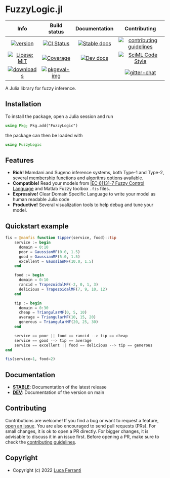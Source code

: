 # FuzzyLogic.jl

|**Info**|**Build status**|**Documentation**|**Contributing**|
|:------:|:--------------:|:---------------:|:--------------:|
|[![version][ver-img]][ver-url]|[![CI Status][ci-img]][ci-url]|[![Stable docs][stable-img]][stable-url]|[![contributing guidelines][contrib-img]][contrib-url]|
|[![Licese: MIT][license-img]][license-url]|[![Coverage][cov-img]][cov-url]|[![Dev docs][dev-img]][dev-url]|[![SciML Code Style][style-img]][style-url]|
|[![downloads][download-img]][download-url]|[![pkgeval-img]][pkgeval-url]||[![gitter-chat][chat-img]][chat-url]|

A Julia library for fuzzy inference.

## Installation

To install the package, open a Julia session and run

```julia
using Pkg; Pkg.add("FuzzyLogic")
```

the package can then be loaded with

```julia
using FuzzyLogic
```

## Features

- **Rich!** Mamdani and Sugeno inference systems, both Type-1 and Type-2, several [membership functions](https://lucaferranti.github.io/FuzzyLogic.jl/stable/api/memberships) and [algoritms options](https://lucaferranti.github.io/FuzzyLogic.jl/stable/api/fis) available.
- **Compatible!** Read your models from [IEC 61131-7 Fuzzy Control Language](https://ffll.sourceforge.net/fcl.htm) and Matlab Fuzzy toolbox `.fis` files.
- **Expressive!** Clear Domain Specific Language to write your model as human readable Julia code
- **Productive!** Several visualization tools to help debug and tune your model.
## Quickstart example

```julia
fis = @mamfis function tipper(service, food)::tip
    service := begin
      domain = 0:10
      poor = GaussianMF(0.0, 1.5)
      good = GaussianMF(5.0, 1.5)
      excellent = GaussianMF(10.0, 1.5)
    end

    food := begin
      domain = 0:10
      rancid = TrapezoidalMF(-2, 0, 1, 3)
      delicious = TrapezoidalMF(7, 9, 10, 12)
    end

    tip := begin
      domain = 0:30
      cheap = TriangularMF(0, 5, 10)
      average = TriangularMF(10, 15, 20)
      generous = TriangularMF(20, 25, 30)
    end

    service == poor || food == rancid --> tip == cheap
    service == good --> tip == average
    service == excellent || food == delicious --> tip == generous
end

fis(service=1, food=2)
```

## Documentation

- [**STABLE**][stable-url]: Documentation of the latest release
- [**DEV**][dev-url]: Documentation of the version on main

## Contributing

Contributions are welcome! If you find a bug or want to request a feature, [open an issue](https://github.com/lucaferranti/FuzzyLogic.jl/issues). You are also encouraged to send pull requests (PRs). For small changes, it is ok to open a PR directly. For bigger changes, it is advisable to discuss it in an issue first. Before opening a PR, make sure to check the [contributing guidelines](https://lucaferranti.github.io/FuzzyLogic.jl/dev/contributing).

## Copyright

- Copyright (c) 2022 [Luca Ferranti](https://github.com/lucaferranti)

[ver-img]: https://juliahub.com/docs/FuzzyLogic/version.svg
[ver-url]: https://github.com/lucaferranti/FuzzyLogic.jl/releases/latest

[license-img]: https://img.shields.io/badge/license-MIT-yellow.svg
[license-url]: https://github.com/lucaferranti/FuzzyLogic.jl/blob/main/LICENSE

[download-img]: https://shields.io/endpoint?url=https://pkgs.genieframework.com/api/v1/badge/FuzzyLogic&label=downloads
[download-url]: https://pkgs.genieframework.com/?packages=FuzzyLogic

[stable-img]: https://img.shields.io/badge/docs-stable-blue.svg
[stable-url]:https://lucaferranti.github.io/FuzzyLogic.jl/stable/

[dev-img]: https://img.shields.io/badge/docs-dev-blue.svg
[dev-url]: https://lucaferranti.github.io/FuzzyLogic.jl/dev/

[ci-img]: https://github.com/lucaferranti/FuzzyLogic.jl/actions/workflows/CI.yml/badge.svg?branch=main
[ci-url]: https://github.com/lucaferranti/FuzzyLogic.jl/actions/workflows/CI.yml?query=branch%3Amain

[cov-img]: https://codecov.io/gh/lucaferranti/FuzzyLogic.jl/branch/main/graph/badge.svg
[cov-url]: https://codecov.io/gh/lucaferranti/FuzzyLogic.jl

[pkgeval-img]: https://juliaci.github.io/NanosoldierReports/pkgeval_badges/F/FuzzyLogic.svg
[pkgeval-url]: https://juliaci.github.io/NanosoldierReports/pkgeval_badges/F/FuzzyLogic.html

[contrib-img]: https://img.shields.io/badge/Contributor-Guide-blueviolet
[contrib-url]: https://lucaferranti.github.io/FuzzyLogic.jl/dev/contributing

[style-img]: https://img.shields.io/static/v1?label=code%20style&message=SciML&color=9558b2&labelColor=389826
[style-url]: https://github.com/SciML/SciMLStyle

[chat-img]: https://badges.gitter.im/badge.svg
[chat-url]: https://app.gitter.im/#/room/#FuzzyLogic-jl:gitter.im
